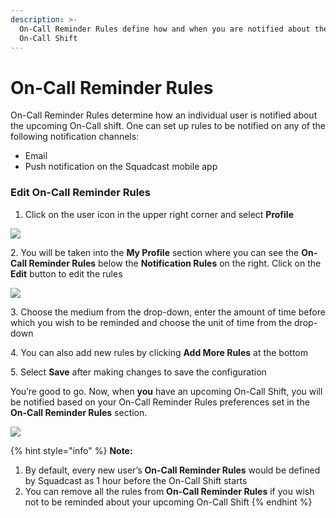 ```yaml
---
description: >-
  On-Call Reminder Rules define how and when you are notified about the upcoming
  On-Call Shift
---
```


# On-Call Reminder Rules

On-Call Reminder Rules determine how an individual user is notified about the upcoming On-Call shift. One can set up rules to be notified on any of the following notification channels:

* Email
* Push notification on the Squadcast mobile app

### Edit On-Call Reminder Rules <a href="#edit-on-call-reminder-rules" id="edit-on-call-reminder-rules"></a>

1. Click on the user icon in the upper right corner and select **Profile**

![](<../.gitbook/assets/notification\_rules\_1 (1) (2).png>)

2\. You will be taken into the **My Profile** section where you can see the **On-Call Reminder Rules** below the **Notification Rules** on the right. Click on the **Edit** button to edit the rules

![](../.gitbook/assets/oncall\_reminder\_rules\_1.png)

3\. Choose the medium from the drop-down, enter the amount of time before which you wish to be reminded and choose the unit of time from the drop-down

4\. You can also add new rules by clicking **Add More Rules** at the bottom

5\. Select **Save** after making changes to save the configuration

You’re good to go. Now, when **you** have an upcoming On-Call Shift, you will be notified based on your On-Call Reminder Rules preferences set in the **On-Call Reminder Rules** section.

![](../.gitbook/assets/oncall\_reminder\_rules\_2.png)

{% hint style="info" %}
**Note:**

1. By default, every new user’s **On-Call Reminder Rules** would be defined by Squadcast as 1 hour before the On-Call Shift starts
2. You can remove all the rules from **On-Call Reminder Rules** if you wish not to be reminded about your upcoming On-Call Shift
{% endhint %}

